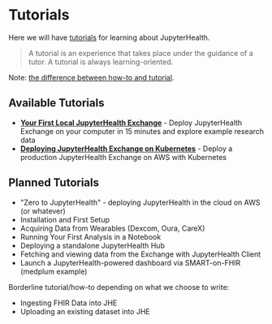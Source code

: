 # Tutorials

Here we will have [tutorials](https://diataxis.fr/tutorials/) for learning about JupyterHealth.

> A tutorial is an experience that takes place under the guidance of a tutor. A tutorial is always learning-oriented.

Note: [the difference between how-to and tutorial](https://diataxis.fr/tutorials-how-to/).

## Available Tutorials

- **[Your First Local JupyterHealth Exchange](local-exchange-deployment.md)** - Deploy JupyterHealth Exchange on your computer in 15 minutes and explore example research data
- **[Deploying JupyterHealth Exchange on Kubernetes](exchange-on-kubernetes.md)** - Deploy a production JupyterHealth Exchange on AWS with Kubernetes

## Planned Tutorials

- "Zero to JupyterHealth" - deploying JupyterHealth in the cloud on AWS (or whatever)
- Installation and First Setup
- Acquiring Data from Wearables (Dexcom, Oura, CareX)
- Running Your First Analysis in a Notebook
- Deploying a standalone JupyterHealth Hub
- Fetching and viewing data from the Exchange with JupyterHealth Client
- Launch a JupyterHealth-powered dashboard via SMART-on-FHIR (medplum example)

Borderline tutorial/how-to depending on what we choose to write:

- Ingesting FHIR Data into JHE
- Uploading an existing dataset into JHE
